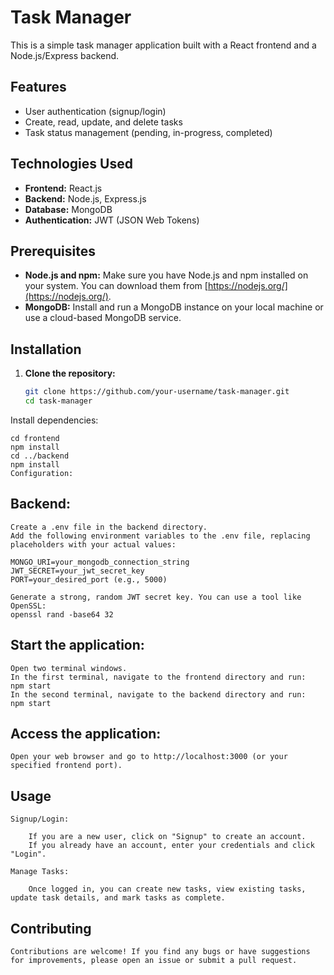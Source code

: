 # Task Manager

This is a simple task manager application built with a React frontend and a Node.js/Express backend.

## Features

- User authentication (signup/login)
- Create, read, update, and delete tasks
- Task status management (pending, in-progress, completed)

## Technologies Used

- **Frontend:** React.js
- **Backend:** Node.js, Express.js
- **Database:** MongoDB
- **Authentication:** JWT (JSON Web Tokens)

## Prerequisites

- **Node.js and npm:** Make sure you have Node.js and npm installed on your system. You can download them from [https://nodejs.org/](https://nodejs.org/).
- **MongoDB:** Install and run a MongoDB instance on your local machine or use a cloud-based MongoDB service.

## Installation

1. **Clone the repository:**
   ```bash
   git clone https://github.com/your-username/task-manager.git 
   cd task-manager

Install dependencies:

	cd frontend
	npm install
	cd ../backend
	npm install
	Configuration:

## Backend:
	Create a .env file in the backend directory.
	Add the following environment variables to the .env file, replacing placeholders with your actual values:
	
	MONGO_URI=your_mongodb_connection_string
	JWT_SECRET=your_jwt_secret_key 
	PORT=your_desired_port (e.g., 5000)
	
	Generate a strong, random JWT secret key. You can use a tool like OpenSSL:
	openssl rand -base64 32
	
## Start the application:

	Open two terminal windows.
	In the first terminal, navigate to the frontend directory and run:
	npm start
	In the second terminal, navigate to the backend directory and run:
	npm start
	
## Access the application:

	Open your web browser and go to http://localhost:3000 (or your specified frontend port).
	
## Usage

	Signup/Login:

		If you are a new user, click on "Signup" to create an account.
		If you already have an account, enter your credentials and click "Login".
	
	Manage Tasks:

		Once logged in, you can create new tasks, view existing tasks, update task details, and mark tasks as complete.
		
## Contributing
	Contributions are welcome! If you find any bugs or have suggestions for improvements, please open an issue or submit a pull request.
		
